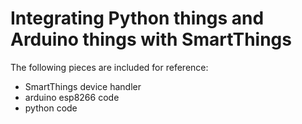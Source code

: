 # Integrating Python things and Arduino things with SmartThings

The following pieces are included for reference:

* SmartThings device handler
* arduino esp8266 code
* python code
